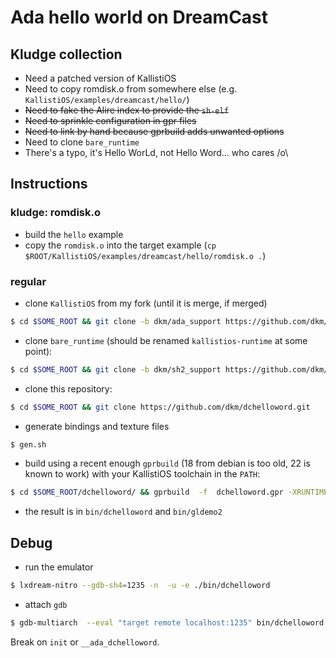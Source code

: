 # Ada hello world on DreamCast


## Kludge collection

* Need a patched version of KallistiOS
* Need to copy romdisk.o from somewhere else (e.g. `KallistiOS/examples/dreamcast/hello/`)
* ~~Need to fake the Alire index to provide the `sh-elf`~~ 
* ~~Need to sprinkle configuration in gpr files~~
* ~~Need to link by hand because gprbuild adds unwanted options~~
* Need to clone `bare_runtime`
* There's a typo, it's Hello WorLd, not Hello Word... who cares /o\

## Instructions

### kludge: romdisk.o

- build the `hello` example
- copy the `romdisk.o` into the target example (`cp $ROOT/KallistiOS/examples/dreamcast/hello/romdisk.o .`)

### regular

- clone `KallistiOS` from my fork (until it is merge, if merged)

``` sh
$ cd $SOME_ROOT && git clone -b dkm/ada_support https://github.com/dkm/KallistiOS.git
```

- clone `bare_runtime` (should be renamed `kallistios-runtime` at some point):
``` sh
$ cd $SOME_ROOT && git clone -b dkm/sh2_support https://github.com/dkm/bare_runtime.git
```
- clone this repository:
``` sh
$ cd $SOME_ROOT && git clone https://github.com/dkm/dchelloword.git
```
- generate bindings and texture files

``` sh
$ gen.sh
```
- build using a recent enough `gprbuild` (18 from debian is too old, 22 is known
  to work) with your KallistiOS toolchain in the `PATH`:
``` sh
$ cd $SOME_ROOT/dchelloword/ && gprbuild  -f  dchelloword.gpr -XRUNTIME_BUILD=Production
```
- the result is in `bin/dchelloword` and `bin/gldemo2`

## Debug

- run the emulator

``` sh
$ lxdream-nitro --gdb-sh4=1235 -n  -u -e ./bin/dchelloword
```

- attach `gdb`

``` sh
$ gdb-multiarch  --eval "target remote localhost:1235" bin/dchelloword
```

Break on `init` or `__ada_dchelloword`.
